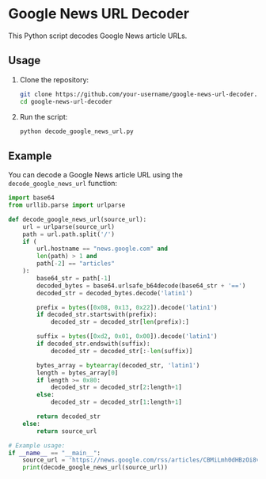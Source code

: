 # Google News URL Decoder

This Python script decodes Google News article URLs. 

## Usage

1. Clone the repository:
    ```sh
    git clone https://github.com/your-username/google-news-url-decoder.git
    cd google-news-url-decoder
    ```

2. Run the script:
    ```sh
    python decode_google_news_url.py
    ```

## Example

You can decode a Google News article URL using the `decode_google_news_url` function:

```python
import base64
from urllib.parse import urlparse

def decode_google_news_url(source_url):
    url = urlparse(source_url)
    path = url.path.split('/')
    if (
        url.hostname == "news.google.com" and
        len(path) > 1 and
        path[-2] == "articles"
    ):
        base64_str = path[-1]
        decoded_bytes = base64.urlsafe_b64decode(base64_str + '==')
        decoded_str = decoded_bytes.decode('latin1')

        prefix = bytes([0x08, 0x13, 0x22]).decode('latin1')
        if decoded_str.startswith(prefix):
            decoded_str = decoded_str[len(prefix):]

        suffix = bytes([0xd2, 0x01, 0x00]).decode('latin1')
        if decoded_str.endswith(suffix):
            decoded_str = decoded_str[:-len(suffix)]

        bytes_array = bytearray(decoded_str, 'latin1')
        length = bytes_array[0]
        if length >= 0x80:
            decoded_str = decoded_str[2:length+1]
        else:
            decoded_str = decoded_str[1:length+1]

        return decoded_str
    else:
        return source_url

# Example usage:
if __name__ == "__main__":
    source_url = 'https://news.google.com/rss/articles/CBMiLmh0dHBzOi8vd3d3LmJiYy5jb20vbmV3cy9hcnRpY2xlcy9jampqbnhkdjE4OG_SATJodHRwczovL3d3dy5iYmMuY29tL25ld3MvYXJ0aWNsZXMvY2pqam54ZHYxODhvLmFtcA?oc=5'
    print(decode_google_news_url(source_url))
